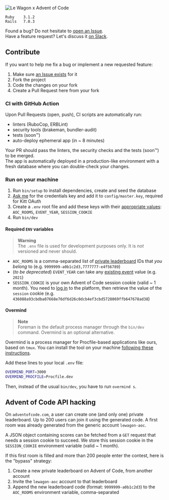 ![Le Wagon x Advent of Code](public/thumbnail.png)

```
Ruby    3.1.2  
Rails   7.0.3
```

Found a bug? Do not hesitate to [open an Issue](/../../issues/new).  
Have a feature request? Let's discuss it [on Slack](slack://channel?team=T02NE0241&id=C02PN711H09).

## Contribute

If you want to help me fix a bug or implement a new requested feature:
1. Make sure [an Issue exists](/../../issues) for it
2. Fork the project
3. Code the changes on your fork
4. Create a Pull Request here from your fork

### CI with GitHub Action

Upon Pull Requests (open, push), CI scripts are automatically run:
- linters (RuboCop, ERBLint)
- security tools (brakeman, bundler-audit)
- tests (soon™)
- auto-deploy ephemeral app (in ~ 8 minutes)

Your PR should pass the linters, the security checks and the tests (soon™) to be merged.  
The app is automatically deployed in a production-like environment with a fresh database where you can double-check your changes.

### Run on your machine

1. Run `bin/setup` to install dependencies, create and seed the database
2. [Ask me](slack://user?team=T02NE0241&id=URZ0F4TEF) for the credentials key and add it to `config/master.key`, required for Kitt OAuth
3. Create a `.env` root file and add these keys with their [appropriate values](#required-env-variables): `AOC_ROOMS`, `EVENT_YEAR`, `SESSION_COOKIE`
4. Run `bin/dev`

#### Required `ENV` variables

> **Warning**  
The `.env` file is used for development purposes only. It is _not_ versioned and never should.

- `AOC_ROOMS` is a comma-separated list of [private leaderboard](https://adventofcode.com/leaderboard/private) IDs that _you belong_ to (e.g. `9999999-a0b1c2d3,7777777-e4f56789`)
- (*to be deprecated*) `EVENT_YEAR` can take any [existing event](https://adventofcode.com/events) value (e.g. `2021`)
- `SESSION_COOKIE` is your own Advent of Code session cookie (valid ~ 1 month). You need to [log in](https://adventofcode.com/2021/auth/login) to the platform, then retrieve the value of the `session` cookie (e.g. `436088a93cbdba07668e76df6d26c0dcb4ef3cbd5728069ffb647678ad38`)

#### Overmind

> **Note**  
> Foreman is the default process manager through the `bin/dev` command. Overmind is an optional alternative.

Overmind is a process manager for Procfile-based applications like ours, based on `tmux`.
You can install the tool on your machine [following these instructions](https://github.com/DarthSim/overmind#installation).

Add these lines to your local `.env` file:
``` zsh
OVERMIND_PORT=3000
OVERMIND_PROCFILE=Procfile.dev
```

Then, instead of the usual `bin/dev`, you have to run `overmind s`.

## Advent of Code API hacking

On `adventofcode.com`, a user can create one (and only one) private leaderboard. Up to 200 users can join it using the generated code. A first room was already generated from the generic account `lewagon-aoc`.  

A JSON object containing scores can be fetched from a `GET` request that needs a session cookie to succeed. We store this session cookie in the `SESSION_COOKIE` environment variable (valid ~ 1 month).

If this first room is filled and more than 200 people enter the contest, here is the "bypass" strategy:
  1. Create a new private leaderboard on Advent of Code, from another account
  2. Invite the `lewagon-aoc` account to that leaderboard
  3. Append the new leaderboard code (format: `9999999-a0b1c2d3`) to the `AOC_ROOMS` environment variable, comma-separated
